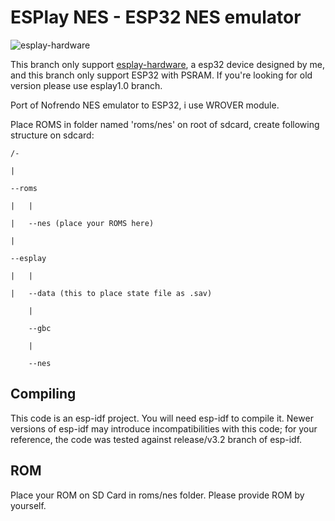 # ESPlay NES - ESP32 NES emulator 

![esplay-hardware](https://raw.githubusercontent.com/pebri86/esplay-nes/esplay2.0/hardware/rsz_1rsz_img_20190131_153830.jpg)

This branch only support [esplay-hardware], a esp32 device designed by me, and this branch only support ESP32 with PSRAM. If you're looking for old version please use esplay1.0 branch.

[esplay-hardware]: https://github.com/pebri86/esplay-hardware

Port of Nofrendo NES emulator to ESP32, i use WROVER module.

Place ROMS in folder named 'roms/nes' on root of sdcard, create following structure on sdcard:

	/-

	|

 	--roms 
	
	|	|
		
	|	--nes (place your ROMS here)
	
 	|

 	--esplay

   	|	|

   	|	--data (this to place state file as .sav)

		|
		
		--gbc
		
		|
		
		--nes

Compiling
---------

This code is an esp-idf project. You will need esp-idf to compile it. Newer versions of esp-idf may introduce incompatibilities with this code;
for your reference, the code was tested against release/v3.2 branch of esp-idf.

ROM
--- 
Place your ROM on SD Card in roms/nes folder. Please provide ROM by yourself.

